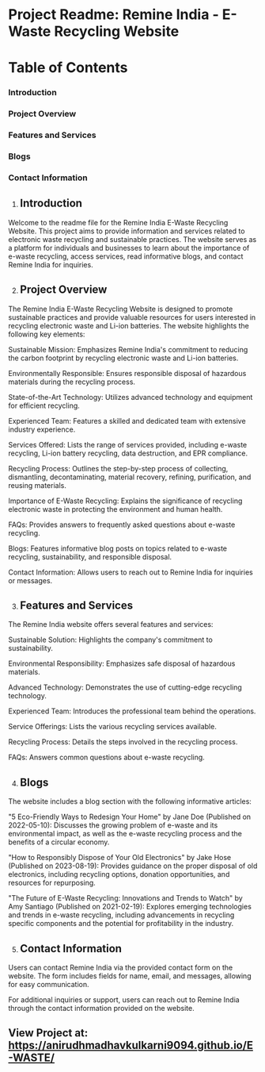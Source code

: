 

# Project Readme: Remine India - E-Waste Recycling Website

# Table of Contents

### Introduction
### Project Overview
### Features and Services
### Blogs
### Contact Information
1. ## Introduction

Welcome to the readme file for the Remine India E-Waste Recycling Website. This project aims to provide information and services related to electronic waste recycling and sustainable practices. The website serves as a platform for individuals and businesses to learn about the importance of e-waste recycling, access services, read informative blogs, and contact Remine India for inquiries.

2. ## Project Overview

The Remine India E-Waste Recycling Website is designed to promote sustainable practices and provide valuable resources for users interested in recycling electronic waste and Li-ion batteries. The website highlights the following key elements:

Sustainable Mission: Emphasizes Remine India's commitment to reducing the carbon footprint by recycling electronic waste and Li-ion batteries.

Environmentally Responsible: Ensures responsible disposal of hazardous materials during the recycling process.

State-of-the-Art Technology: Utilizes advanced technology and equipment for efficient recycling.

Experienced Team: Features a skilled and dedicated team with extensive industry experience.

Services Offered: Lists the range of services provided, including e-waste recycling, Li-ion battery recycling, data destruction, and EPR compliance.

Recycling Process: Outlines the step-by-step process of collecting, dismantling, decontaminating, material recovery, refining, purification, and reusing materials.

Importance of E-Waste Recycling: Explains the significance of recycling electronic waste in protecting the environment and human health.

FAQs: Provides answers to frequently asked questions about e-waste recycling.

Blogs: Features informative blog posts on topics related to e-waste recycling, sustainability, and responsible disposal.

Contact Information: Allows users to reach out to Remine India for inquiries or messages.

3. ## Features and Services

The Remine India website offers several features and services:

Sustainable Solution: Highlights the company's commitment to sustainability.

Environmental Responsibility: Emphasizes safe disposal of hazardous materials.

Advanced Technology: Demonstrates the use of cutting-edge recycling technology.

Experienced Team: Introduces the professional team behind the operations.

Service Offerings: Lists the various recycling services available.

Recycling Process: Details the steps involved in the recycling process.

FAQs: Answers common questions about e-waste recycling.

4. ## Blogs

The website includes a blog section with the following informative articles:

"5 Eco-Friendly Ways to Redesign Your Home" by Jane Doe (Published on 2022-05-10): Discusses the growing problem of e-waste and its environmental impact, as well as the e-waste recycling process and the benefits of a circular economy.

"How to Responsibly Dispose of Your Old Electronics" by Jake Hose (Published on 2023-08-19): Provides guidance on the proper disposal of old electronics, including recycling options, donation opportunities, and resources for repurposing.

"The Future of E-Waste Recycling: Innovations and Trends to Watch" by Amy Santiago (Published on 2021-02-19): Explores emerging technologies and trends in e-waste recycling, including advancements in recycling specific components and the potential for profitability in the industry.

5. ## Contact Information

Users can contact Remine India via the provided contact form on the website. The form includes fields for name, email, and messages, allowing for easy communication.

For additional inquiries or support, users can reach out to Remine India through the contact information provided on the website.



## View Project at: https://anirudhmadhavkulkarni9094.github.io/E-WASTE/
